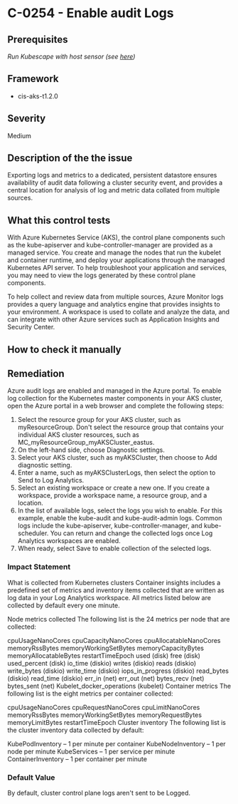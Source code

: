 # C-0254 - Enable audit Logs

## Prerequisites
 *Run Kubescape with host sensor (see [here](https://hub.armo.cloud/docs/host-sensor))*
 
## Framework
* cis-aks-t1.2.0
 
## Severity
Medium

## Description of the the issue
Exporting logs and metrics to a dedicated, persistent datastore ensures availability of audit data following a cluster security event, and provides a central location for analysis of log and metric data collated from multiple sources.
 
## What this control tests 
With Azure Kubernetes Service (AKS), the control plane components such as the kube-apiserver and kube-controller-manager are provided as a managed service. You create and manage the nodes that run the kubelet and container runtime, and deploy your applications through the managed Kubernetes API server. To help troubleshoot your application and services, you may need to view the logs generated by these control plane components.

 To help collect and review data from multiple sources, Azure Monitor logs provides a query language and analytics engine that provides insights to your environment. A workspace is used to collate and analyze the data, and can integrate with other Azure services such as Application Insights and Security Center.
 
## How to check it manually 

 
## Remediation
Azure audit logs are enabled and managed in the Azure portal. To enable log collection for the Kubernetes master components in your AKS cluster, open the Azure portal in a web browser and complete the following steps:

 1. Select the resource group for your AKS cluster, such as myResourceGroup. Don't select the resource group that contains your individual AKS cluster resources, such as MC\_myResourceGroup\_myAKSCluster\_eastus.
2. On the left-hand side, choose Diagnostic settings.
3. Select your AKS cluster, such as myAKSCluster, then choose to Add diagnostic setting.
4. Enter a name, such as myAKSClusterLogs, then select the option to Send to Log Analytics.
5. Select an existing workspace or create a new one. If you create a workspace, provide a workspace name, a resource group, and a location.
6. In the list of available logs, select the logs you wish to enable. For this example, enable the kube-audit and kube-audit-admin logs. Common logs include the kube-apiserver, kube-controller-manager, and kube-scheduler. You can return and change the collected logs once Log Analytics workspaces are enabled.
7. When ready, select Save to enable collection of the selected logs.
 
### Impact Statement
What is collected from Kubernetes clusters
Container insights includes a predefined set of metrics and inventory items collected that are written as log data in your Log Analytics workspace. All metrics listed below are collected by default every one minute.

 Node metrics collected
The following list is the 24 metrics per node that are collected:

 cpuUsageNanoCores
cpuCapacityNanoCores
cpuAllocatableNanoCores
memoryRssBytes
memoryWorkingSetBytes
memoryCapacityBytes
memoryAllocatableBytes
restartTimeEpoch
used (disk)
free (disk)
used\_percent (disk)
io\_time (diskio)
writes (diskio)
reads (diskio)
write\_bytes (diskio)
write\_time (diskio)
iops\_in\_progress (diskio)
read\_bytes (diskio)
read\_time (diskio)
err\_in (net)
err\_out (net)
bytes\_recv (net)
bytes\_sent (net)
Kubelet\_docker\_operations (kubelet)
Container metrics
The following list is the eight metrics per container collected:

 cpuUsageNanoCores
cpuRequestNanoCores
cpuLimitNanoCores
memoryRssBytes
memoryWorkingSetBytes
memoryRequestBytes
memoryLimitBytes
restartTimeEpoch
Cluster inventory
The following list is the cluster inventory data collected by default:

 KubePodInventory – 1 per minute per container
KubeNodeInventory – 1 per node per minute
KubeServices – 1 per service per minute
ContainerInventory – 1 per container per minute
 
### Default Value
By default, cluster control plane logs aren't sent to be Logged.
 
